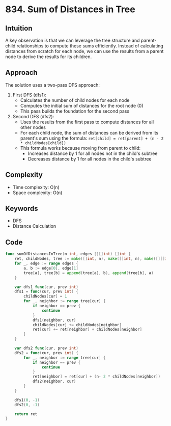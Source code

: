 # 834. Sum of Distances in Tree

## Intuition

A key observation is that we can leverage the tree structure and parent-child relationships to compute these sums efficiently. Instead of calculating distances from scratch for each node, we can use the results from a parent node to derive the results for its children.

## Approach

The solution uses a two-pass DFS approach:

1. First DFS (dfs1):
   - Calculates the number of child nodes for each node
   - Computes the initial sum of distances for the root node (0)
   - This pass builds the foundation for the second pass
2. Second DFS (dfs2):
   - Uses the results from the first pass to compute distances for all other nodes
   - For each child node, the sum of distances can be derived from its parent's sum using the formula:
     `ret[child] = ret[parent] + (n - 2 * childNodes[child])`
   - This formula works because moving from parent to child:
     - Increases distance by 1 for all nodes not in the child's subtree
     - Decreases distance by 1 for all nodes in the child's subtree

## Complexity

- Time complexity: O(n)
- Space complexity: O(n)

## Keywords

- DFS
- Distance Calculation

## Code

```go
func sumOfDistancesInTree(n int, edges [][]int) []int {
    ret, childNodes, tree := make([]int, n), make([]int, n), make([][]int, n)
    for _, edge := range edges {
        a, b := edge[0], edge[1]
        tree[a], tree[b] = append(tree[a], b), append(tree[b], a)
    }

    var dfs1 func(cur, prev int)
    dfs1 = func(cur, prev int) {
        childNodes[cur] = 1
        for _, neighbor := range tree[cur] {
            if neighbor == prev {
                continue
            }
            dfs1(neighbor, cur)
            childNodes[cur] += childNodes[neighbor]
            ret[cur] += ret[neighbor] + childNodes[neighbor]
        }
    }

    var dfs2 func(cur, prev int)
    dfs2 = func(cur, prev int) {
        for _, neighbor := range tree[cur] {
            if neighbor == prev {
                continue
            }
            ret[neighbor] = ret[cur] + (n- 2 * childNodes[neighbor])
            dfs2(neighbor, cur)
        }
    }

    dfs1(0, -1)
    dfs2(0, -1)

    return ret
}
```
